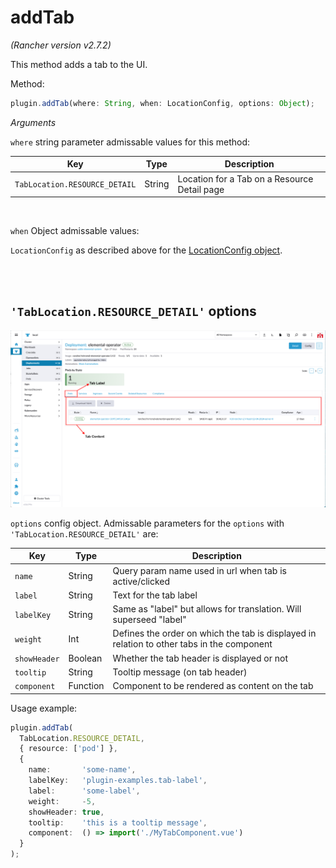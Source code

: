 # addTab

*(Rancher version v2.7.2)*

This method adds a tab to the UI.

Method:

```ts
plugin.addTab(where: String, when: LocationConfig, options: Object);
```

_Arguments_

`where` string parameter admissable values for this method:

| Key | Type | Description |
|---|---|---|
|`TabLocation.RESOURCE_DETAIL`| String | Location for a Tab on a Resource Detail page |

<br/>

`when` Object admissable values:

`LocationConfig` as described above for the [LocationConfig object](../extensions-api#locationconfig-object-definition-when).

<br/>
<br/>

## `'TabLocation.RESOURCE_DETAIL'` options

![Tabs](../screenshots/add-tab.png)

`options` config object. Admissable parameters for the `options` with `'TabLocation.RESOURCE_DETAIL'` are:

| Key | Type | Description |
|---|---|---|
|`name`| String | Query param name used in url when tab is active/clicked |
|`label`| String | Text for the tab label |
|`labelKey`| String | Same as "label" but allows for translation. Will superseed "label" |
|`weight`| Int | Defines the order on which the tab is displayed in relation to other tabs in the component |
|`showHeader`| Boolean | Whether the tab header is displayed or not |
|`tooltip`| String | Tooltip message (on tab header) |
|`component`| Function | Component to be rendered as content on the tab |

Usage example:

```ts
plugin.addTab( 
  TabLocation.RESOURCE_DETAIL,
  { resource: ['pod'] }, 
  {
    name:       'some-name',
    labelKey:   'plugin-examples.tab-label',
    label:      'some-label',
    weight:     -5,
    showHeader: true,
    tooltip:    'this is a tooltip message',
    component:  () => import('./MyTabComponent.vue')
  }
);
```